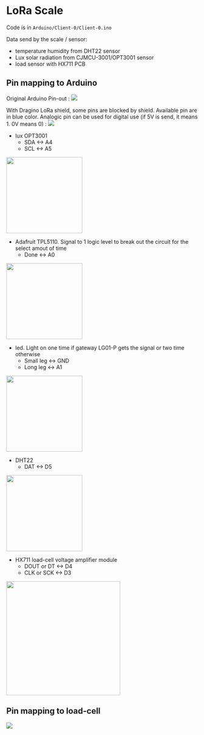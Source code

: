 # LoRa Scale

Code is in ```Arduino/Client-0/Client-0.ino```

Data send by the scale / sensor:
* temperature humidity from DHT22 sensor
* Lux solar radiation from CJMCU-3001/OPT3001 sensor 
* load sensor with HX711 PCB

Pin mapping to Arduino
--------------------

Original Arduino Pin-out :
![](https://raw.github.com/luigi1809/connectedHives/master/img/Arduino-Uno-Pinout-1.png)

With Dragino LoRa shield, some pins are blocked by shield. Available pin are in blue color. Analogic pin can be used for digital use (if 5V is send, it means 1. 0V means 0) :
![](https://raw.github.com/luigi1809/connectedHives/master/img/LoRa_Shield_Pin_Mapping.png)

* lux OPT3001
    * SDA <-> A4
    * SCL <-> A5
    
<img src="https://raw.github.com/luigi1809/connectedHives/master/img/opt3001.jpg" width="200">

* Adafruit TPL5110. Signal to 1 logic level to break out the circuit for the select amout of time
    * Done <-> A0 
    
<img src="https://raw.github.com/luigi1809/connectedHives/master/img/tpl5110.jpg" width="200">

* led. Light on one time if gateway LG01-P gets the signal or two time otherwise
    * Small leg <-> GND
    * Long leg <-> A1

<img src="https://raw.github.com/luigi1809/connectedHives/master/img/led.jpg" width="200">

* DHT22
    * DAT <-> D5
    
<img src="https://raw.github.com/luigi1809/connectedHives/master/img/dht22.jpg" width="200">

* HX711 load-cell voltage amplifier module
    * DOUT or DT <-> D4
    * CLK or SCK <-> D3

<img src="https://raw.github.com/luigi1809/connectedHives/master/img/hx711-card.jpg" width="300">

Pin mapping to load-cell
--------------------
<img src="https://raw.github.com/luigi1809/connectedHives/master/img/hx711.jpg">
